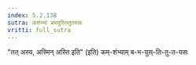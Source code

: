 ```yaml
---
index: 5.2.138
sutra: कंशंभ्यां बभयुस्तितुतयसः
vritti: full_sutra
---
```


"तत् अस्य, अस्मिन् अस्ति इति" (इति) कम्-शंभ्याम् ब-भ-युस्-ति-तु-त-यसः